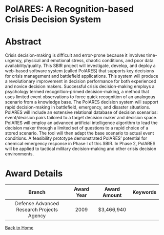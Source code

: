 
PolARES: A Recognition-based Crisis Decision System
===================================================

# Abstract


Crisis decision-making is difficult and error-prone because it involves time-urgency, physical and emotional stress, chaotic conditions, and poor data availability/quality. This SBIR project will investigate, develop, and deploy a web-based software system (called PolARES) that supports key decisions for crisis management and battlefield applications.  This system will produce a revolutionary improvement in decision performance for both experienced and novice decision makers. Successful crisis decision-making employs a psychology termed recognition-primed decision-making, a method that uses limited event observations to force quick recognition of an analogous scenario from a knowledge base.  The PolARES decision system will support rapid decision-making in battlefield, emergency, and disaster situations. PolARES will include an extensive relational database of decision scenarios: event/decision pairs tailored to a target decision maker and decision space. PolARES will employ an advanced artificial intelligence algorithm to lead the decision maker through a limited set of questions to a rapid choice of a stored scenario. The tool will then adapt the base scenario to actual event conditions.  A feasibility prototype demonstrated PolARES’ potential for chemical emergency response in Phase I of this SBIR.  In Phase 2, PolARES will be applied to tactical military decision-making and other crisis decision environments.  

# Award Details

|Branch|Award Year|Award Amount|Keywords|
| :---: | :---: | :---: | :---: |
|Defense Advanced Research Projects Agency|2009|$3,466,940||
  
  


[Back to Home](https://github.com/chrischow/dod_sbir_awards#87)
